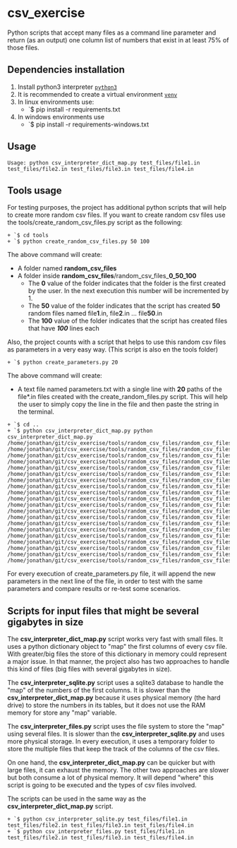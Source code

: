 # csv_exercise

Python scripts that accept many files as a command line parameter and return (as an output) one column
list of numbers that exist in at least 75% of those files.

**Dependencies installation**
---

1. Install python3 interpreter [`python3`](https://www.python.org/)
2. It is recommended to create a virtual environment [`venv`](https://docs.python.org/3/library/venv.html)
3. In linux environments use:
    + `$ pip install -r requirements.txt
4. In windows environments use
    + `$ pip install -r requirements-windows.txt

**Usage**
---

```
Usage: python csv_interpreter_dict_map.py test_files/file1.in test_files/file2.in test_files/file3.in test_files/file4.in
```

**Tools usage**
---

For testing purposes, the project has additional python scripts that will help to create more random csv files.
If you want to create random csv files use the tools/create_random_csv_files.py script as the following:
```
+ `$ cd tools
+ `$ python create_random_csv_files.py 50 100
```  
The above command will create: 
+ A folder named **random_csv_files**
+ A folder inside **random_csv_files**/random_csv_files_**0_50_100**
    - The **0** value of the folder indicates that the folder is the first created by the user. In the next execution this number will be incremented by 1.
    - The **50** value of the folder indicates that the script has created **50** random files named file**1**.in, file**2**.in ... file**50**.in
    - The **100** value of the folder indicates that the script has created files that have ***100*** lines each

Also, the project counts with a script that helps to use this random csv files as parameters in a very easy way. (This script is also en the tools folder)
```
+ `$ python create_parameters.py 20
```
The above command will create:
+ A text file named parameters.txt with a single line with **20** paths of the file*.in files created with the create_random_files.py script.
This will help the user to simply copy the line in the file and then paste the string in the terminal.
```
+ `$ cd ..
+ `$ python csv_interpreter_dict_map.py python csv_interpreter_dict_map.py /home/jonathan/git/csv_exercise/tools/random_csv_files/random_csv_files_0_50_100/file46.in /home/jonathan/git/csv_exercise/tools/random_csv_files/random_csv_files_0_50_100/file1.in /home/jonathan/git/csv_exercise/tools/random_csv_files/random_csv_files_0_50_100/file25.in /home/jonathan/git/csv_exercise/tools/random_csv_files/random_csv_files_0_50_100/file40.in /home/jonathan/git/csv_exercise/tools/random_csv_files/random_csv_files_0_50_100/file24.in /home/jonathan/git/csv_exercise/tools/random_csv_files/random_csv_files_0_50_100/file6.in /home/jonathan/git/csv_exercise/tools/random_csv_files/random_csv_files_0_50_100/file20.in /home/jonathan/git/csv_exercise/tools/random_csv_files/random_csv_files_0_50_100/file50.in /home/jonathan/git/csv_exercise/tools/random_csv_files/random_csv_files_0_50_100/file8.in /home/jonathan/git/csv_exercise/tools/random_csv_files/random_csv_files_0_50_100/file44.in /home/jonathan/git/csv_exercise/tools/random_csv_files/random_csv_files_0_50_100/file19.in /home/jonathan/git/csv_exercise/tools/random_csv_files/random_csv_files_0_50_100/file32.in /home/jonathan/git/csv_exercise/tools/random_csv_files/random_csv_files_0_50_100/file39.in /home/jonathan/git/csv_exercise/tools/random_csv_files/random_csv_files_0_50_100/file28.in /home/jonathan/git/csv_exercise/tools/random_csv_files/random_csv_files_0_50_100/file42.in /home/jonathan/git/csv_exercise/tools/random_csv_files/random_csv_files_0_50_100/file11.in /home/jonathan/git/csv_exercise/tools/random_csv_files/random_csv_files_0_50_100/file21.in /home/jonathan/git/csv_exercise/tools/random_csv_files/random_csv_files_0_50_100/file49.in /home/jonathan/git/csv_exercise/tools/random_csv_files/random_csv_files_0_50_100/file48.in /home/jonathan/git/csv_exercise/tools/random_csv_files/random_csv_files_0_50_100/file15.in
```

For every execution of create_parameters.py file, it will append the new parameters in the next line of the file, in order to test with the same parameters and compare results or re-test some scenarios.

**Scripts for input files that might be several gigabytes in size**
---
The **csv_interpreter_dict_map.py** script works very fast with small files. It uses a python dictionary object to "map" the first columns of every csv file. With greater/big files the store of this dictionary in memory could represent a major issue.
In that manner, the project also has two approaches to handle this kind of files (big files with several gigabytes in size).


The **csv_interpreter_sqlite.py** script uses a sqlite3 database to handle the "map" of the numbers of the first columns. It is slower than the **csv_interpreter_dict_map.py** because it uses physical memory (the hard drive) to store the numbers in its tables, but it does not use the RAM memory for store any "map" variable.

The **csv_interpreter_files.py** script uses the file system to store the "map" using several files. It is slower than the **csv_interpreter_sqlite.py** and uses more physical storage. In every execution, it uses a temporary folder to store the multiple files that keep the track of the columns of the csv files.

On one hand, the **csv_interpreter_dict_map.py** can be quicker but with large files, it can exhaust the memory. The other two approaches are slower but both consume a lot of physical memory.  It will depend "where" this script is going to be executed and the types of csv files involved.

The scripts can be used in the same way as the **csv_interpreter_dict_map.py** script.
```
+ `$ python csv_interpreter_sqlite.py test_files/file1.in test_files/file2.in test_files/file3.in test_files/file4.in
+ `$ python csv_interpreter_files.py test_files/file1.in test_files/file2.in test_files/file3.in test_files/file4.in
```
